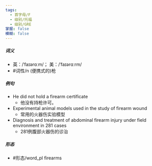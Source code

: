 ```yaml
---
tags:
  - 首字母/F
  - 级别/托福
  - 级别/GRE
掌握: false
模糊: false
---
```

##### 词义
- 英：/ˈfaɪərɑːm/； 美：/ˈfaɪərɑːrm/
- #词性/n  (便携式的)枪
##### 例句
- He did not hold a firearm certificate
	- 他没有持枪许可。
- Experimental animal models used in the study of firearm wound
	- 常用的火器伤实验模型
- Diagnosis and treatment of abdominal firearm injury under field environment in 281 cases
	- 281例腹部火器伤的诊治
##### 形态
- #形态/word_pl firearms
